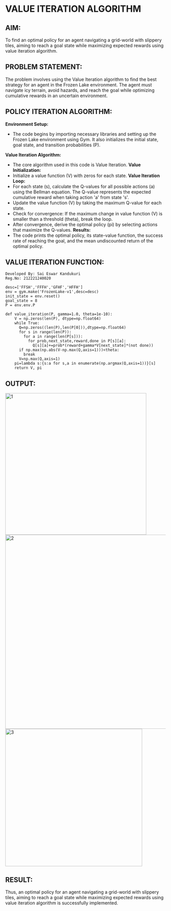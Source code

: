 # VALUE ITERATION ALGORITHM

## AIM:
To find an optimal policy for an agent navigating a grid-world with slippery tiles, aiming to reach a goal state while maximizing expected rewards using value iteration algorithm.

## PROBLEM STATEMENT:
The problem involves using the Value Iteration algorithm to find the best strategy for an agent in the Frozen Lake environment. The agent must navigate icy terrain, avoid hazards, and reach the goal while optimizing cumulative rewards in an uncertain environment.

## POLICY ITERATION ALGORITHM:
**Environment Setup:**
- The code begins by importing necessary libraries and setting up the Frozen Lake environment using Gym. It also initializes the initial state, goal state, and transition probabilities (P).

**Value Iteration Algorithm:**
- The core algorithm used in this code is Value Iteration.
**Value Initialization:**
- Initialize a value function (V) with zeros for each state.
**Value Iteration Loop:**
- For each state (s), calculate the Q-values for all possible actions (a) using the Bellman equation. The Q-value represents the expected cumulative reward when taking action 'a' from state 's'.
- Update the value function (V) by taking the maximum Q-value for each state.
- Check for convergence: If the maximum change in value function (V) is smaller than a threshold (theta), break the loop.
- After convergence, derive the optimal policy (pi) by selecting actions that maximize the Q-values.
**Results:**
- The code prints the optimal policy, its state-value function, the success rate of reaching the goal, and the mean undiscounted return of the optimal policy.

## VALUE ITERATION FUNCTION:
```
Developed By: Sai Eswar Kandukuri
Reg.No: 212221240020
```
```python3
desc=['FFSH','FFFH','GFHF','HFFH']
env = gym.make('FrozenLake-v1',desc=desc)
init_state = env.reset()
goal_state = 8
P = env.env.P
```
```python3
def value_iteration(P, gamma=1.0, theta=1e-10):
    V = np.zeros(len(P), dtype=np.float64)
    while True:
      Q=np.zeros((len(P),len(P[0])),dtype=np.float64)
      for s in range(len(P)):
        for a in range(len(P[s])):
          for prob,next_state,reward,done in P[s][a]:
            Q[s][a]+=prob*(reward+gamma*V[next_state]*(not done))
      if np.max(np.abs(V-np.max(Q,axis=1)))<theta:
        break
      V=np.max(Q,axis=1)
    pi=lambda s:{s:a for s,a in enumerate(np.argmax(Q,axis=1))}[s]
    return V, pi
```

## OUTPUT:
<img width="443" alt="1" src="https://github.com/saieswar1607/rl-value-iteration/assets/93427011/775d8589-0378-4be3-954c-a6f81ff65a68">

<img width="607" alt="2" src="https://github.com/saieswar1607/rl-value-iteration/assets/93427011/a44f6ff1-f20c-449e-9e50-266f95547e26">

<img width="430" alt="3" src="https://github.com/saieswar1607/rl-value-iteration/assets/93427011/af34f343-fe04-42ac-baba-846afa7f4ead">

## RESULT:
Thus, an optimal policy for an agent navigating a grid-world with slippery tiles, aiming to reach a goal state while maximizing expected rewards using value iteration algorithm is successfully implemented.
